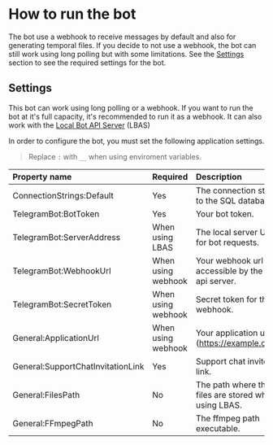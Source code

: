 # How to run the bot

The bot use a webhook to receive messages by default and also for generating temporal files. If you decide to not use a webhook, the bot can still work using long polling but with some limitations. See the [Settings](#settings) section to see the required settings for the bot.

## Settings

This bot can work using long polling or a webhook. If you want to run the bot at it's full capacity, it's recommended to run it as a webhook. It can also work with the [Local Bot API Server](https://core.telegram.org/bots/api#using-a-local-bot-api-server) (LBAS)

In order to configure the bot, you must set the following application settings.

> Replace `:` with `__` when using enviroment variables.

| Property name                     | Required           | Description                                          |
| :-------------------------------- | :----------------- | :--------------------------------------------------- |
| ConnectionStrings:Default         | Yes                | The connection string to the SQL database.           |
| TelegramBot:BotToken              | Yes                | Your bot token.                                      |
| TelegramBot:ServerAddress         | When using LBAS    | The local server URL for bot requests.               |
| TelegramBot:WebhookUrl            | When using webhook | Your webhook url accessible by the bot api server.   |
| TelegramBot:SecretToken           | When using webhook | Secret token for the webhook.                        |
| General:ApplicationUrl            | When using webhook | Your application url. (<https://example.com>)        |
| General:SupportChatInvitationLink | Yes                | Support chat invite link.                            |
| General:FilesPath                 | No                 | The path where the files are stored when using LBAS. |
| General:FFmpegPath                | No                 | The ffmpeg path executable.                          |
